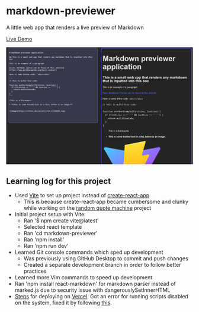 # markdown-previewer
 A little web app that renders a live preview of Markdown

 [Live Demo](https://markdown-previewer-mfarabi.vercel.app/)

 ![Image](https://github.com/MFarabi619/markdown-previewer/blob/main/src/assets/Screenshot%202023-02-01%20052937.jpg?raw=true)

## Learning log for this project
* Used [Vite](https://vitejs.dev/) to set up project instead of [create-react-app](https://reactjs.org/docs/create-a-new-react-app.html)
  * This is because create-react-app became cumbersome and clunky while working on the [random quote machine](https://github.com/Mfarabi619/random-quote-machine) project 
* Initial project setup with Vite:
  * Ran '$ npm create vite@latest'
  * Selected react template
  * Ran 'cd markdown-previewer'
  * Ran 'npm install'
  * Ran 'npm run dev'
* Learned Git console commands which sped up development
  * Was previously using GitHub Desktop to commit and push changes
  * Created a separate development branch in order to follow better practices
* Learned more Vim commands to speed up development
* Ran 'npm install react-markdown' for markdown parser instead of marked.js due to security issue with dangerouslySetInnerHTML
* [Steps](https://vitejs.dev/guide/static-deploy.html) for deploying on [Vercel](https://vercel.com/). Got an error for running scripts disabled on the system, fixed it by following [this](https://www.roelpeters.be/solved-running-scripts-is-disabled-on-this-system-in-powershell/).
